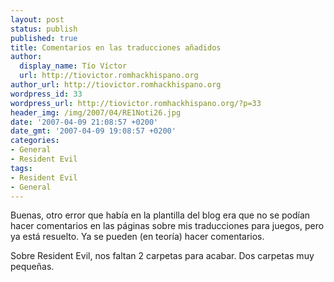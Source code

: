 ```yaml
---
layout: post
status: publish
published: true
title: Comentarios en las traducciones añadidos
author:
  display_name: Tío Víctor
  url: http://tiovictor.romhackhispano.org
author_url: http://tiovictor.romhackhispano.org
wordpress_id: 33
wordpress_url: http://tiovictor.romhackhispano.org/?p=33
header_img: /img/2007/04/RE1Noti26.jpg
date: '2007-04-09 21:08:57 +0200'
date_gmt: '2007-04-09 19:08:57 +0200'
categories:
- General
- Resident Evil
tags:
- Resident Evil
- General
---
```

Buenas, otro error que había en la plantilla del blog era que no se podían 
hacer comentarios en las páginas sobre mis traducciones para juegos, pero ya 
está resuelto. Ya se pueden (en teoría) hacer comentarios.

Sobre Resident Evil, nos faltan 2 carpetas para acabar. Dos carpetas muy pequeñas.
